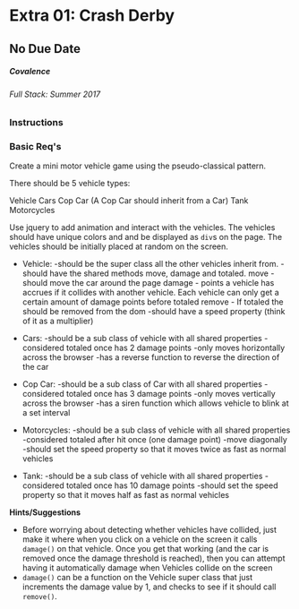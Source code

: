# Extra 01: Crash Derby
## No Due Date
##### Covalence
###### Full Stack: Summer 2017
### Instructions


### Basic Req's
Create a mini motor vehicle game using the pseudo-classical pattern.

There should be 5 vehicle types:

Vehicle
Cars
Cop Car (A Cop Car should inherit from a Car)
Tank
Motorcycles

Use jquery to add animation and interact with the vehicles. The vehicles should have unique colors and and be displayed as `div`s on the page. The vehicles should be initially placed at random on the screen.

* Vehicle:
		-should be the super class all the other vehicles inherit from.
		-should have the shared methods move, damage and totaled.
			move - should move the car around the page
			damage - points a vehicle has accrues if it collides with another vehicle. Each vehicle can only get a certain amount of damage points before totaled
			remove - If totaled the should be removed from the dom
        -should have a speed property (think of it as a multiplier)

* Cars:
		-should be a sub class of vehicle with all shared properties
		-considered totaled once has 2 damage points
		-only moves horizontally across the browser
		-has a reverse function to reverse the direction of the car

* Cop Car:
		-should be a sub class of Car with all shared properties
		-considered totaled once has 3 damage points
		-only moves vertically across the browser
		-has a siren function which allows vehicle to blink at a set interval

* Motorcycles:
		-should be a sub class of vehicle with all shared properties
		-considered totaled after hit once (one damage point)
		-move diagonally
		-should set the speed property so that it moves twice as fast as normal vehicles

* Tank:
		-should be a sub class of vehicle with all shared properties
		-considered totaled once has 10 damage points
		-should set the speed property so that it moves half as fast as normal vehicles

**Hints/Suggestions**
* Before worrying about detecting whether vehicles have collided, just make it where when you click on a vehicle on the screen it calls `damage()` on that vehicle. Once you get that working (and the car is removed once the damage threshold is reached), then you can attempt having it automatically damage when Vehicles collide on the screen
* `damage()` can be a function on the Vehicle super class that just increments the damage value by 1, and checks to see if it should call `remove()`.